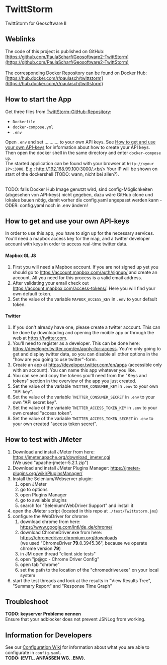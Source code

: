 # TwittStorm
TwittStorm for Geosoftware II
## Weblinks
The code of this project is published on GitHub: [https://github.com/PaulaScharf/Geosoftware2-TwittStorm](https://github.com/PaulaScharf/Geosoftware2-TwittStorm)<br>
<br>
The corresponding Docker Repository can be found on Docker Hub: [https://hub.docker.com/r/paulasch/twittstorm](https://hub.docker.com/r/paulasch/twittstorm)

## How to start the App
Get three files from [TwittStorm-GitHub-Repository](https://github.com/PaulaScharf/Geosoftware2-TwittStorm):
- ``Dockerfile``
- ``docker-compose.yml``
- ``.env``    

Open ``.env`` and set ........... to your own API keys. See [How to get and use your own API-keys](https://github.com/PaulaScharf/TwittStorm/tree/master#how-to-get-and-use-your-own-api-keys) for information about how to create your API keys.<br/>
Then open the docker shell in the same directory and enter ``docker-compose up``.<br/>
The started application can be found with your browser at ``http://<your IP>:3000``. E.g.: http://192.168.99.100:3000/.<br/>
Your IP will be shown on start of the dockershell (TODO: wann, nicht bei allen?).<br/>  

<br>
TODO: falls Docker Hub Image genutzt wird, sind config-Möglichkeiten (abgesehen von API-keys) nicht gegeben, dazu wäre GitHub clone und lokales bauen nötig, damit vorher die config.yaml angepasst werden kann - ODER: config.yaml noch in .env ändern!
<br>


## How to get and use your own API-keys
In order to use this app, you have to sign up for the necessary services. You'll need a mapbox access key for the map, and a twitter developer account with keys in order to access real-time twitter data.
#### Mapbox GL JS
1. First you will need a Mapbox account. If you are not signed up yet you should go to https://account.mapbox.com/auth/signup/ and create an account. All you need for this process is a valid email address.
2. After validating your email check out https://account.mapbox.com/access-tokens/. Here you will find your own default token.
3. Set the value of the variable ``MAPBOX_ACCESS_KEY`` in ``.env`` to your default token.

#### Twitter
1. If you don't already have one, please create a twitter account. This can be done by downloading and opening the moible app or through the web at https://twitter.com.
2. You'll need to register as a developer. This can be done here: https://developer.twitter.com/en/apply-for-access. You're only going to get and display twitter data, so you can disable all other options in the "how are you going to use twitter"-form.
3. Create an app at https://developer.twitter.com/en/apps (accessible only with an account). You can name this app whatever you like.
4. You can see and copy the tokens you'll need from the "Keys and tokens" section in the overview of the app you just created.
5. Set the value of the variable ``TWITTER_CONSUMER_KEY`` in ``.env`` to your own "API key".
6. Set the value of the variable ``TWITTER_CONSUMER_SECRET`` in ``.env`` to your own "API secret key".
7. Set the value of the variable ``TWITTER_ACCESS_TOKEN_KEY`` in ``.env`` to your own created "access token".
8. Set the value of the variable ``TWITTER_ACCESS_TOKEN_SECRET`` in ``.env`` to your own created "access token secret".

## How to test with JMeter
1. Download and install JMeter from here: https://jmeter.apache.org/download_jmeter.cgi  
(We used "apache-jmeter-5.2.1.zip")  
2. Download and install JMeter Plugins Manager: https://jmeter-plugins.org/wiki/PluginsManager/
3. Install the Selenium/Webserver plugin:  
    1. open JMeter
    2. go to options
    3. open Plugins Manager
    4. go to available plugins
    5. search for "Selenium/WebDriver Support" and install it
4. open the JMeter script (located in this repo at ``./test/Twittstorm.jmx``)
5. configure the WebDriver for chrome
    1. download chrome from here: https://www.google.com/intl/de_de/chrome/
    2. download ChromeDriver.exe from here: https://chromedriver.chromium.org/downloads  
    (we used "ChromeDriver **79**.0.3945.36", because we operate chrome version **79**)
    3. in JM open thread "client side tests"
    4. open "jp@gc - Chrome Driver Config"
    5. open tab "chrome"
    6. set the path to the location of the "chromedriver.exe" on your local system
6. start the test threads and look at the results in "View Results Tree", "Summary Report" and "Response Time Graph"

## Troubleshoot
<b>TODO: keyserver Probleme nennen</b><br>
Ensure that your adblocker does not prevent JSNLog from working.

## Information for Developers
See our [Configuration Wiki](https://github.com/PaulaScharf/TwittStorm/wiki/Configuration) for information about what you are able to configurate in ``config.yaml``.
<br><b>TODO: (EVTL. ANPASSEN WG. .ENV).<br>
